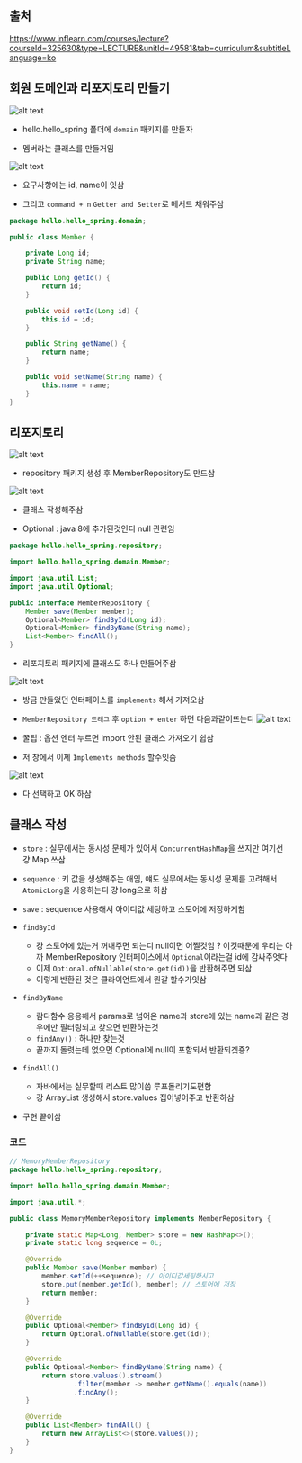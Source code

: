 ## 출처

https://www.inflearn.com/courses/lecture?courseId=325630&type=LECTURE&unitId=49581&tab=curriculum&subtitleLanguage=ko

## 회원 도메인과 리포지토리 만들기

![alt text](https://github.com/dldydtn0805/TILS/blob/master/YONGSOO/PROGRAMMING/SPRING/image-38.png)
- hello.hello_spring 폴더에 `domain` 패키지를 만들자

- 멤버라는 클래스를 만들거임

![alt text](https://github.com/dldydtn0805/TILS/blob/master/YONGSOO/PROGRAMMING/SPRING/image-39.png)
- 요구사항에는 id, name이 잇삼

- 그리고 `command + n` `Getter and Setter`로 메서드 채워주삼

```java
package hello.hello_spring.domain;

public class Member {

    private Long id;
    private String name;

    public Long getId() {
        return id;
    }

    public void setId(Long id) {
        this.id = id;
    }

    public String getName() {
        return name;
    }

    public void setName(String name) {
        this.name = name;
    }
}


```

## 리포지토리

![alt text](https://github.com/dldydtn0805/TILS/blob/master/YONGSOO/PROGRAMMING/SPRING/image-40.png)
- repository 패키지 생성 후 MemberRepository도 만드삼

![alt text](https://github.com/dldydtn0805/TILS/blob/master/YONGSOO/PROGRAMMING/SPRING/image-41.png)
- 클래스 작성해주삼

- Optional : java 8에 추가된것인디 null 관련임

```java
package hello.hello_spring.repository;

import hello.hello_spring.domain.Member;

import java.util.List;
import java.util.Optional;

public interface MemberRepository {
    Member save(Member member);
    Optional<Member> findById(Long id);
    Optional<Member> findByName(String name);
    List<Member> findAll();
}

```

- 리포지토리 패키지에 클래스도 하나 만들어주삼

![alt text](https://github.com/dldydtn0805/TILS/blob/master/YONGSOO/PROGRAMMING/SPRING/image-42.png)
- 방금 만들었던 인터페이스를 `implements` 해서 가져오삼

- `MemberRepository 드래그` 후 `option + enter` 하면 다음과같이뜨는디 
![alt text](https://github.com/dldydtn0805/TILS/blob/master/YONGSOO/PROGRAMMING/SPRING/image-44.png)
- 꿀팁 : 옵션 엔터 누르면 import 안된 클래스 가져오기 쉽삼

- 저 창에서 이제 `Implements methods` 할수잇슴 

![alt text](https://github.com/dldydtn0805/TILS/blob/master/YONGSOO/PROGRAMMING/SPRING/image-45.png)
- 다 선택하고 OK 하삼

## 클래스 작성

- `store` : 실무에서는 동시성 문제가 있어서 `ConcurrentHashMap`을 쓰지만 여기선 걍 Map 쓰삼

- `sequence` : 키 값을 생성해주는 애임, 얘도 실무에서는 동시성 문제를 고려해서 `AtomicLong`을 사용하는디 걍 long으로 하삼

- `save` : sequence 사용해서 아이디값 세팅하고 스토어에 저장하게함

- `findById`
    - 걍 스토어에 있는거 꺼내주면 되는디 null이면 어쩔것임 ? 이것때문에 우리는 아까 MemberRepository 인터페이스에서 `Optional`이라는걸 id에 감싸주엇다
    - 이제 `Optional.ofNullable(store.get(id))`을 반환해주면 되삼
    - 이렇게 반환된 것은 클라이언트에서 뭔갈 할수가잇삼

- `findByName`
    - 람다함수 응용해서 params로 넘어온 name과 store에 있는 name과 같은 경우에만 필터링되고 찾으면 반환하는것
    - `findAny()` : 하나만 찾는것
    - 끝까지 돌렷는데 없으면 Optional에 null이 포함되서 반환되겟죵?

- `findAll()` 
    - 자바에서는 실무할때 리스트 많이씀 루프돌리기도편함
    - 강 ArrayList 생성해서 store.values 집어넣어주고 반환하삼

- 구현 끝이삼

### 코드

```java
// MemoryMemberRepository
package hello.hello_spring.repository;

import hello.hello_spring.domain.Member;

import java.util.*;

public class MemoryMemberRepository implements MemberRepository {

    private static Map<Long, Member> store = new HashMap<>();
    private static long sequence = 0L;

    @Override
    public Member save(Member member) {
        member.setId(++sequence); // 아이디값세팅하시고
        store.put(member.getId(), member); // 스토어에 저장
        return member;
    }

    @Override
    public Optional<Member> findById(Long id) {
        return Optional.ofNullable(store.get(id));
    }

    @Override
    public Optional<Member> findByName(String name) {
        return store.values().stream()
                .filter(member -> member.getName().equals(name))
                .findAny();
    }

    @Override
    public List<Member> findAll() {
        return new ArrayList<>(store.values());
    }
}
```
